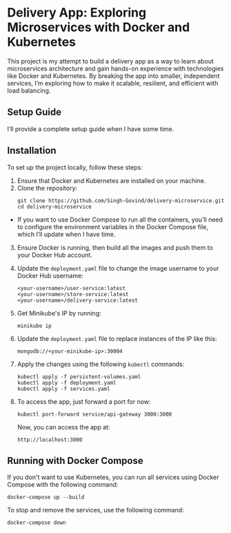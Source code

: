 # Delivery App: Exploring Microservices with Docker and Kubernetes

This project is my attempt to build a delivery app as a way to learn about microservices architecture and gain hands-on experience with technologies like Docker and Kubernetes. By breaking the app into smaller, independent services, I’m exploring how to make it scalable, resilient, and efficient with load balancing.

## Setup Guide

I’ll provide a complete setup guide when I have some time.

## Installation

To set up the project locally, follow these steps:

1. Ensure that Docker and Kubernetes are installed on your machine.
2. Clone the repository:
    ```
    git clone https://github.com/Singh-Govind/delivery-microservice.git
    cd delivery-microservice
    ```

- If you want to use Docker Compose to run all the containers, you’ll need to configure the environment variables in the Docker Compose file, which I’ll update when I have time.

3. Ensure Docker is running, then build all the images and push them to your Docker Hub account.
4. Update the `deployment.yaml` file to change the image username to your Docker Hub username:
    ```
    <your-username>/user-service:latest
    <your-username>/store-service:latest
    <your-username>/delivery-service:latest
    ```

5. Get Minikube's IP by running:
    ```
    minikube ip
    ```

6. Update the `deployment.yaml` file to replace instances of the IP like this:
    ```
    mongodb://<your-minikube-ip>:30004
    ```

7. Apply the changes using the following `kubectl` commands:
    ```
    kubectl apply -f persistent-volumes.yaml
    kubectl apply -f deployment.yaml
    kubectl apply -f services.yaml
    ```

8. To access the app, just forward a port for now:
    ```
    kubectl port-forward service/api-gateway 3000:3000
    ```

   Now, you can access the app at:
   ```
   http://localhost:3000
   ```

## Running with Docker Compose
   If you don't want to use Kubernetes, you can run all services using Docker Compose with the following command:
   ```
   docker-compose up --build
   ```

   To stop and remove the services, use the following command:
   ```
   docker-compose down
   ```

